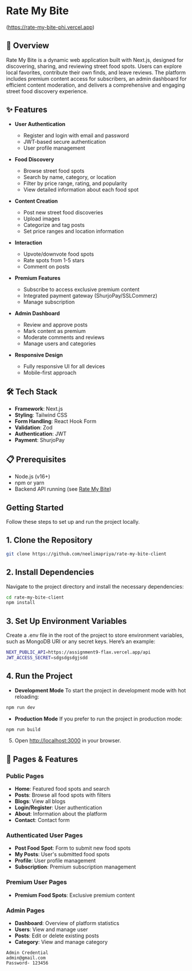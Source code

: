 # Rate My Bite

(https://rate-my-bite-phi.vercel.app)

## 🍔 Overview

Rate My Bite is a dynamic web application built with Next.js, designed for discovering, sharing, and reviewing street food spots. Users can explore local favorites, contribute their own finds, and leave reviews. The platform includes premium content access for subscribers, an admin dashboard for efficient content moderation, and delivers a comprehensive and engaging street food discovery experience.

## ✨ Features

- **User Authentication**
  - Register and login with email and password
  - JWT-based secure authentication
  - User profile management

- **Food Discovery**
  - Browse street food spots
  - Search by name, category, or location
  - Filter by price range, rating, and popularity
  - View detailed information about each food spot

- **Content Creation**
  - Post new street food discoveries
  - Upload images
  - Categorize and tag posts
  - Set price ranges and location information

- **Interaction**
  - Upvote/downvote food spots
  - Rate spots from 1-5 stars
  - Comment on posts

- **Premium Features**
  - Subscribe to access exclusive premium content
  - Integrated payment gateway (ShurjoPay/SSLCommerz)
  - Manage subscription

- **Admin Dashboard**
  - Review and approve posts
  - Mark content as premium
  - Moderate comments and reviews
  - Manage users and categories

- **Responsive Design**
  - Fully responsive UI for all devices
  - Mobile-first approach

## 🛠️ Tech Stack

- **Framework**: Next.js
- **Styling**: Tailwind CSS
- **Form Handling**: React Hook Form
- **Validation**: Zod
- **Authentication**: JWT
- **Payment**: ShurjoPay

## 📋 Prerequisites

- Node.js (v16+)
- npm or yarn
- Backend API running (see [Rate My Bite](https://github.com/neelimapriya/rate-my-bite-server))

## Getting Started

Follow these steps to set up and run the project locally.

## 1. Clone the Repository

```bash
git clone https://github.com/neelimapriya/rate-my-bite-client
```

## 2. Install Dependencies

Navigate to the project directory and install the necessary dependencies:

   ```bash
   cd rate-my-bite-client
   npm install
   ```

## 3. Set Up Environment Variables
Create a .env file in the root of the project to store environment variables, such as MongoDB URI or any secret keys. Here’s an example:
```bash
NEXT_PUBLIC_API=https://assignment9-flax.vercel.app/api
JWT_ACCESS_SECRET=sdgsdgsdgjsdd

```

## 4. Run the Project
- **Development Mode**
To start the project in development mode with hot reloading:
```bash
npm run dev
```
- **Production Mode**
If you prefer to run the project in production mode:
```bash
npm run build
```

5. Open [http://localhost:3000](http://localhost:3000) in your browser.



## 📱 Pages & Features

### Public Pages
- **Home**: Featured food spots and search
- **Posts**: Browse all food spots with filters
- **Blogs**: View all blogs
- **Login/Register**: User authentication
- **About**: Information about the platform
- **Contact**: Contact form

### Authenticated User Pages
- **Post Food Spot**: Form to submit new food spots
- **My Posts**: User's submitted food spots
- **Profile**: User profile management
- **Subscription**: Premium subscription management

### Premium User Pages
- **Premium Food Spots**: Exclusive premium content

### Admin Pages
- **Dashboard**: Overview of platform statistics
- **Users**: View and manage user
- **Posts**: Edit or delete existing posts
- **Category**: View and manage category

```
Admin Credential 
admin@gmail.com
Password- 123456
